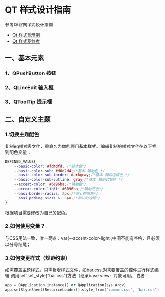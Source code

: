 # QT 样式设计指南

参考Qt官网样式设计指南：
- [Qt 样式表示例](https://doc.qt.io/qt-5/stylesheet-examples.html)
- [Qt 样式表参考](https://doc.qt.io/qt-5/stylesheet-reference.html)

## 一、基本元素

### 1、QPushButton 按钮

### 2、QLineEdit 输入框

### 3、QToolTip 提示框



## 二、自定义主题

### 1.切换主题配色
复制[eq样式表](../../resource/qss/common.css)文件，重命名为你的项目基本样式。编辑复制的样式文件在以下找到配色变量
：
```css
DEFINED_VALUE{
    --basic-color: #fdfdfd; /*基本色*/
    --basic-color-sub: #d0d2d4;/*基本 辅助色 */
    --basic-color-sub-border: darkgray;/*基本 辅助边框色 */
    --basic-color-sub-outline: gray;/*基本 辅助边框色 */
    --accent-color: #6096ba;/*辅助色*/
    --accent-color-light: #6096ba;/*辅助亮色*/
    --basi-border-radius: 2px;/*默认的倒角*/
    --basi-pdding-sieze-5: 5px;/*默认的边距*/
}
```
根据项目需要修改为自己的配色。

### 2.如何使用变量？

与CSS用法一致，唯一两点：var(--accent-color-light);中间不能有空格，且必须以分号结尾；

### 3.如何变更样式（规范约束）

如需覆盖主题样式，只需新增样式文件，如bar.css,对需要覆盖的控件进行样式编辑
调用self.set_style("bar.css")方法（继承base view）对象可用。
或者：
```python
app = QApplication.instance() or QApplication(sys.argv)
app.setStyleSheet(ResourceLoader().style_from("common.css", "bar.css"))
```
